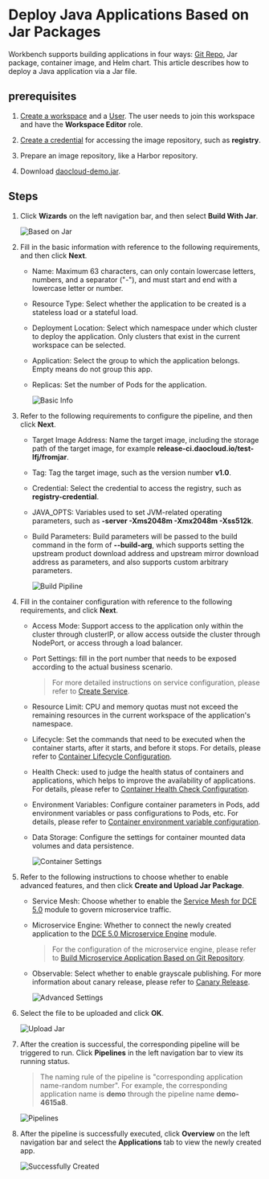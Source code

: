 # Deploy Java Applications Based on Jar Packages

Workbench supports building applications in four ways: [Git Repo](create-app-git.md), Jar package, container image, and Helm chart. This article describes how to deploy a Java application via a Jar file.

## prerequisites

1. [Create a workspace](../../../ghippo/user-guide/workspace/workspace.md) and a [User](../../../ghippo/user-guide/access-control/user.md). The user needs to join this workspace and have the __Workspace Editor__ role.

2. [Create a credential](../pipeline/credential.md) for accessing the image repository, such as __registry__.

3. Prepare an image repository, like a Harbor repository.

4. Download [daocloud-demo.jar](https://github.com/huoyinghao/filedownload/raw/main/daocloud-demo.jar).

## Steps

1. Click __Wizards__ on the left navigation bar, and then select __Build With Jar__.

    ![Based on Jar](../../images/jar01.png)

2. Fill in the basic information with reference to the following requirements, and then click __Next__.

    - Name: Maximum 63 characters, can only contain lowercase letters, numbers, and a separator ("-"), and must start and end with a lowercase letter or number.
    - Resource Type: Select whether the application to be created is a stateless load or a stateful load.
    - Deployment Location: Select which namespace under which cluster to deploy the application. Only clusters that exist in the current workspace can be selected.
    - Application: Select the group to which the application belongs. Empty means do not group this app.
    - Replicas: Set the number of Pods for the application.

        ![Basic Info](../../images/jar02.png)

3. Refer to the following requirements to configure the pipeline, and then click __Next__.

    - Target Image Address: Name the target image, including the storage path of the target image, for example __release-ci.daocloud.io/test-lfj/fromjar__.
    - Tag: Tag the target image, such as the version number __v1.0__.
    - Credential: Select the credential to access the registry, such as __registry-credential__.
    - JAVA_OPTS: Variables used to set JVM-related operating parameters, such as __-server -Xms2048m -Xmx2048m -Xss512k__.
    - Build Parameters: Build parameters will be passed to the build command in the form of __--build-arg__, which supports setting the upstream product download address and upstream mirror download address as parameters, and also supports custom arbitrary parameters.

        ![Build Pipiline](../../images/jar03.png)

4. Fill in the container configuration with reference to the following requirements, and click __Next__.

    - Access Mode: Support access to the application only within the cluster through clusterIP, or allow access outside the cluster through NodePort, or access through a load balancer.
    - Port Settings: fill in the port number that needs to be exposed according to the actual business scenario.

        > For more detailed instructions on service configuration, please refer to [Create Service](../../../kpanda/user-guide/network/create-services.md).

    - Resource Limit: CPU and memory quotas must not exceed the remaining resources in the current workspace of the application's namespace.

    - Lifecycle: Set the commands that need to be executed when the container starts, after it starts, and before it stops. For details, please refer to [Container Lifecycle Configuration](../../../kpanda/user-guide/workloads/pod-config/lifecycle.md).

    - Health Check: used to judge the health status of containers and applications, which helps to improve the availability of applications. For details, please refer to [Container Health Check Configuration](../../../kpanda/user-guide/workloads/pod-config/health-check.md).

    - Environment Variables: Configure container parameters in Pods, add environment variables or pass configurations to Pods, etc. For details, please refer to [Container environment variable configuration](../../../kpanda/user-guide/workloads/pod-config/env-variables.md).

    - Data Storage: Configure the settings for container mounted data volumes and data persistence.

        ![Container Settings](../../images/jar04.png)

5. Refer to the following instructions to choose whether to enable advanced features, and then click __Create and Upload Jar Package__.

    - Service Mesh: Choose whether to enable the [Service Mesh for DCE 5.0](../../../mspider/intro/index.md) module to govern microservice traffic.
    - Microservice Engine: Whether to connect the newly created application to the [DCE 5.0 Microservice Engine](../../../skoala/intro/index.md) module.
        > For the configuration of the microservice engine, please refer to [Build Microservice Application Based on Git Repository](create-app-git.md).
    - Observable: Select whether to enable grayscale publishing. For more information about canary release, please refer to [Canary Release](../release/canary.md).

        ![Advanced Settings](../../images/jar05.png)

6. Select the file to be uploaded and click __OK__.

    ![Upload Jar](../../images/jar06.png)

7. After the creation is successful, the corresponding pipeline will be triggered to run. Click __Pipelines__ in the left navigation bar to view its running status.

    > The naming rule of the pipeline is "corresponding application name-random number". For example, the corresponding application name is __demo__ through the pipeline name __demo-4615a8__.

    ![Pipelines](../../images/jar07.png)

8. After the pipeline is successfully executed, click __Overview__ on the left navigation bar and select the __Applications__ tab to view the newly created app.

    ![Successfully Created](../../images/jar08.png)
